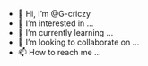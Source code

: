 - 👋 Hi, I’m @G-criczy
- 👀 I’m interested in ...
- 🌱 I’m currently learning ...
- 💞️ I’m looking to collaborate on ...
- 📫 How to reach me ...

<!---
G-criczy/G-criczy is a ✨ special ✨ repository because its `README.md` (this file) appears on your GitHub profile.
You can click the Preview link to take a look at your changes.
--->
